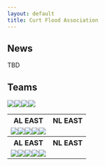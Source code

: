 ```yaml
---
layout: default
title: Curt Flood Association
---
```


<h2>News</h2>
<p>TBD</p>

<h2>Teams</h2>
<table width="100%>
<tr>
<th>AL EAST</th><th>NL EAST</th>
</tr>
<tr>
<td><img src="/cfa21/images/ari.png"><img src="/cfa21/images/atl.png"><img src="/cfa21/images/bal.png"><img src="/cfa21/images/bos.png"><img src="/cfa21/images/chw.png"></td>
</tr>
<tr>
<th>AL EAST</th><th>NL EAST</th>
</tr>
<tr>
<td><img src="/cfa21/images/ari.png"><img src="/cfa21/images/atl.png"><img src="/cfa21/images/bal.png"><img src="/cfa21/images/bos.png"><img src="/cfa21/images/chw.png"></td>
</tr>
<tr>
<th>AL EAST</th><th>NL EAST</th>
</tr>
<tr>
<td><img src="/cfa21/images/ari.png"><img src="/cfa21/images/atl.png"><img src="/cfa21/images/bal.png"><img src="/cfa21/images/bos.png"><img src="/cfa21/images/chw.png"></td>
</tr>
</table>